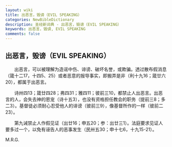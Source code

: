 ```yaml
---
layout: wiki
title: 出恶言，毁谤（EVIL SPEAKING）
categories: NewBibleDictionary
description: 圣经新词典 - 出恶言，毁谤（EVIL SPEAKING）
keywords: 出恶言，毁谤, EVIL SPEAKING
comments: false
---
```


## 出恶言，毁谤（EVIL SPEAKING）

　　出恶言，可以被理解为造谣中伤、诽谤、破坏名誉，或欺骗。透过散布假消息（箴十二17，十四5、25）或者恶意的报导事实，即搬弄是非（利十九16；箴廿六20），都属于出恶言。

　　诗卅四13；箴廿四28；弗四31；雅四11；彼前三10，都禁止人出恶言。出恶言的人，会失去神的恩宠（诗十五3），也没有资格担任教会的职务（提前三8；多二3）。基督徒必须耐心忍受他人的诽谤（彼前三9），像基督所作的一样（彼前二23）。

　　第九诫禁止人作假见证（出廿16；申五20；参：出廿三1）。法庭要求见证人要多过一个，以免有诬告人的恶事发生（民卅五30；申十七6，十九15-21）。

M.R.G.








